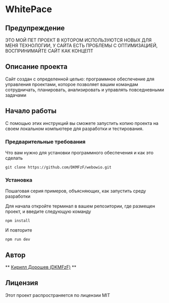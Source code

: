 # WhitePace

## Предупреждение
ЭТО МОЙ ПЕТ ПРОЕКТ В КОТОРОМ ИСПОЛЬЗУЮТСЯ  НОВЫХ ДЛЯ МЕНЯ  ТЕХНОЛОГИИ, У САЙТА ЕСТЬ ПРОБЛЕМЫ С ОПТИМИЗАЦИЕЙ, ВОСПРИНИМАЙТЕ САЙТ КАК КОНЦЕПТ

## Описание проекта

Сайт создан с определенной целью: программное обеспечение для управления проектами, которое позволяет вашим командам сотрудничать, планировать, анализировать и управлять повседневными задачами

## Начало работы

С помощью этих инструкций вы сможете запустить копию проекта на своем локальном компьютере для разработки и тестирования.

### Предварительные требования

Что вам нужно для установки программного обеспечения и как это сделать

```
git clone https://github.com/DKMFzF/webowio.git
```

### Установка

Пошаговая серия примеров, объясняющих, как запустить среду разработки

Для начала откройте терминал в вашем репозитории, где размещен проект, и введите следующую команду

```
npm install
```

И повторите

```
npm run dev
```

## Автор

** [Кирилл Дорошев (DKMFzF)](https://vk.com/dkmfzf ) **

## Лицензия

Этот проект распространяется по лицензии MIT
